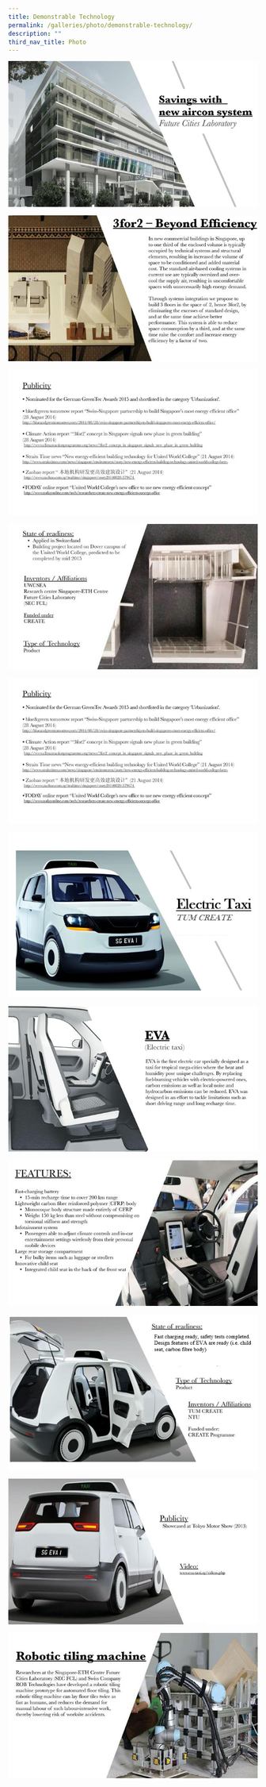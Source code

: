 ```yaml
---
title: Demonstrable Technology
permalink: /galleries/photo/demonstrable-technology/
description: ""
third_nav_title: Photo
---
```

![](/images/Demonstrable%20Technology/111111.jpg)


![](/images/Demonstrable%20Technology/211111.jpg)

![](/images/Demonstrable%20Technology/3for2-beyong-efficiency-fcl-page-005.jpg)

![](/images/Demonstrable%20Technology/411111.jpg)

![](/images/Demonstrable%20Technology/3for2-beyong-efficiency-fcl-page-005.jpg)

![](/images/Demonstrable%20Technology/611111.png)

![](/images/Demonstrable%20Technology/711111.jpg)

![](/images/Demonstrable%20Technology/811111.jpg)



![](/images/Demonstrable%20Technology/1122222.png)


![](/images/Demonstrable%20Technology/911111.jpg)


![](/images/Demonstrable%20Technology/1011111.jpg)
